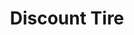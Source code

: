 ---
title: "Discount Tire"
url: /indianapolis/discount-tire-east-washington-street/
shop: Reifen
---